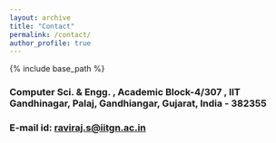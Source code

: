 ```yaml
---
layout: archive
title: "Contact"
permalink: /contact/
author_profile: true
---
```


{% include base_path %}
### Computer Sci. & Engg. , Academic Block-4/307 , IIT Gandhinagar, Palaj, Gandhiangar, Gujarat, India - 382355
 
### E-mail id: raviraj.s@iitgn.ac.in